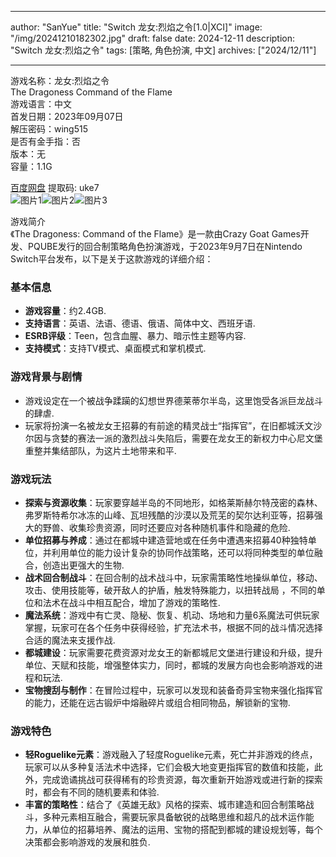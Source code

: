 
---
author: "SanYue"
title: "Switch 龙女:烈焰之令[1.0|XCI]"
image: "/img/20241210182302.jpg"
draft: false
date: 2024-12-11
description: "Switch 龙女:烈焰之令"
tags: [策略, 角色扮演, 中文]
archives: ["2024/12/11"]

---

游戏名称：龙女:烈焰之令   
The Dragoness Command of the Flame    
游戏语言：中文  
首发日期：2023年09月07日  
解压密码：wing515  
是否有金手指：否  
版本：无   
容量：1.1G

[百度网盘](https://pan.baidu.com/s/1Ml5el3t0bAUg1jwc73-Qew) 提取码: uke7  
![图片1](/img/1fd5373.jpg)![图片2](/img/84b80b.jpg)![图片3](/img/735963.jpg)  

游戏简介  
《The Dragoness: Command of the Flame》是一款由Crazy Goat Games开发、PQUBE发行的回合制策略角色扮演游戏，于2023年9月7日在Nintendo Switch平台发布，以下是关于这款游戏的详细介绍：

### 基本信息
- **游戏容量**：约2.4GB.
- **支持语言**：英语、法语、德语、俄语、简体中文、西班牙语.
- **ESRB评级**：Teen，包含血腥、暴力、暗示性主题等内容.
- **支持模式**：支持TV模式、桌面模式和掌机模式.

### 游戏背景与剧情
- 游戏设定在一个被战争蹂躏的幻想世界德莱蒂尔半岛，这里饱受各派巨龙战斗的肆虐.
- 玩家将扮演一名被龙女王招募的有前途的精灵战士“指挥官”，在旧都城沃文沙尔因与贪婪的赛法一派的激烈战斗失陷后，需要在龙女王的新权力中心尼文堡重整并集结部队，为这片土地带来和平.

### 游戏玩法
- **探索与资源收集**：玩家要穿越半岛的不同地形，如格莱斯赫尔特茂密的森林、弗罗斯特希尔冰冻的山峰、瓦坦残酷的沙漠以及荒芜的契尔达利亚等，招募强大的野兽、收集珍贵资源，同时还要应对各种随机事件和隐藏的危险.
- **单位招募与养成**：通过在都城中建造营地或在任务中遭遇来招募40种独特单位，并利用单位的能力设计复杂的协同作战策略，还可以将同种类型的单位融合，创造出更强大的生物.
- **战术回合制战斗**：在回合制的战术战斗中，玩家需策略性地操纵单位，移动、攻击、使用技能等，破开敌人的护盾，触发特殊能力，以扭转战局 ，不同的单位和法术在战斗中相互配合，增加了游戏的策略性.
- **魔法系统**：游戏中有亡灵、隐秘、恢复、机动、场地和力量6系魔法可供玩家掌握，玩家可在各个任务中获得经验，扩充法术书，根据不同的战斗情况选择合适的魔法来支援作战.
- **都城建设**：玩家需要花费资源对龙女王的新都城尼文堡进行建设和升级，提升单位、天赋和技能，增强整体实力，同时，都城的发展方向也会影响游戏的进程和玩法.
- **宝物搜刮与制作**：在冒险过程中，玩家可以发现和装备奇异宝物来强化指挥官的能力，还能在远古锻炉中熔融碎片或组合相同物品，解锁新的宝物.

### 游戏特色
- **轻Roguelike元素**：游戏融入了轻度Roguelike元素，死亡并非游戏的终点，玩家可以从多种复活法术中选择，它们会极大地变更指挥官的数值和技能，此外，完成诡谲挑战可获得稀有的珍贵资源，每次重新开始游戏或进行新的探索时，都会有不同的随机要素和体验.
- **丰富的策略性**：结合了《英雄无敌》风格的探索、城市建造和回合制策略战斗，多种元素相互融合，需要玩家具备敏锐的战略思维和超凡的战术运作能力，从单位的招募培养、魔法的运用、宝物的搭配到都城的建设规划等，每个决策都会影响游戏的发展和胜负.
 
